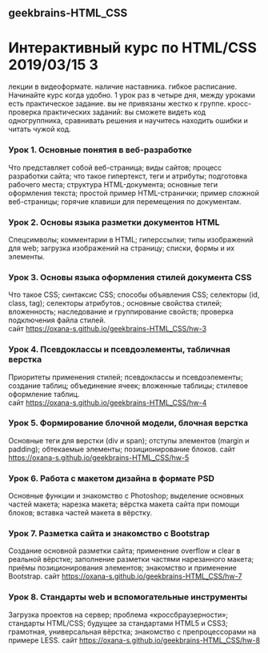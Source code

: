 ## geekbrains-HTML_CSS
# Интерактивный курс по HTML/CSS 2019/03/15 3

лекции в видеоформате.
наличие наставника.
гибкое расписание. Начинайте курс когда удобно. 1 урок раз в четыре дня, между уроками есть практическое задание.
вы не привязаны жестко к группе.
кросс- проверка практических заданий: вы сможете видеть код одногруппника, сравнивать решения и научитесь находить ошибки и читать чужой код.

### Урок 1. Основные понятия в веб-разработке
Что представляет собой веб-страница; виды сайтов; процесс разработки сайта; что такое гипертекст, теги и атрибуты; подготовка рабочего места; структура HTML-документа; основные теги оформления текста; простой пример HTML-странички; пример сложной веб-страницы; горячие клавиши для перемещения по документам.

### Урок 2. Основы языка разметки документов HTML
Спецсимволы; комментарии в HTML; гиперссылки; типы изображений для web; загрузка изображений на страницу; списки, формы и их элементы.

### Урок 3. Основы языка оформления стилей документа CSS
Что такое CSS; синтаксис CSS; способы объявления CSS; селекторы (id, class, tag); селекторы атрибутов.; основные свойства стилей; вложенность; наследование и группирование свойств; проверка подключения файла стилей.  
сайт https://oxana-s.github.io/geekbrains-HTML_CSS/hw-3

### Урок 4. Псевдоклассы и псевдоэлементы, табличная верстка
Приоритеты применения стилей; псевдоклассы и псевдоэлементы; создание таблиц; объединение ячеек; вложенные таблицы; стилевое оформление таблиц.  
сайт https://oxana-s.github.io/geekbrains-HTML_CSS/hw-4

### Урок 5. Формирование блочной модели, блочная верстка
Основные теги для верстки (div и span); отступы элементов (margin и padding); обтекаемые элементы; позиционирование блоков.
сайт https://oxana-s.github.io/geekbrains-HTML_CSS/hw-5   

### Урок 6. Работа с макетом дизайна в формате PSD
Основные функции и знакомство с Photoshop; выделение основных частей макета; нарезка макета; вёрстка макета сайта при помощи блоков; вставка частей макета в вёрстку.

### Урок 7. Разметка сайта и знакомство с Bootstrap
Создание основной разметки сайта; применение overflow и clear в реальной вёрстке; заполнение разметки частями нарезанного макета; приёмы позиционирования элементов; знакомство и применение Bootstrap.
сайт https://oxana-s.github.io/geekbrains-HTML_CSS/hw-7    

### Урок 8. Стандарты web и вспомогательные инструменты
Загрузка проектов на сервер; проблема «кроссбраузерности»; стандарты HTML/CSS; будущее за стандартами HTML5 и CSS3; грамотная, универсальная вёрстка; знакомство с препроцессорами на примере LESS.
сайт https://oxana-s.github.io/geekbrains-HTML_CSS/hw-8
